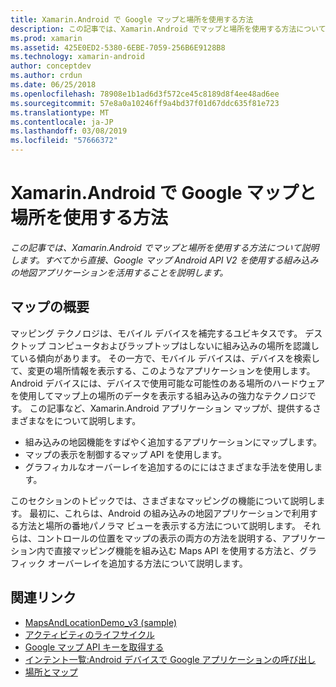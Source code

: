 ```yaml
---
title: Xamarin.Android で Google マップと場所を使用する方法
description: この記事では、Xamarin.Android でマップと場所を使用する方法について説明します。 すべてから直接、Google マップ Android API V2 を使用する組み込みの地図アプリケーションを活用することを説明します。
ms.prod: xamarin
ms.assetid: 425E0ED2-5380-6EBE-7059-256B6E9128B8
ms.technology: xamarin-android
author: conceptdev
ms.author: crdun
ms.date: 06/25/2018
ms.openlocfilehash: 78908e1b1ad6d3f572ce45c8189d8f4ee48ad6ee
ms.sourcegitcommit: 57e8a0a10246ff9a4bd37f01d67ddc635f81e723
ms.translationtype: MT
ms.contentlocale: ja-JP
ms.lasthandoff: 03/08/2019
ms.locfileid: "57666372"
---
```

# <a name="how-to-use-google-maps-and-location-with-xamarinandroid"></a>Xamarin.Android で Google マップと場所を使用する方法

_この記事では、Xamarin.Android でマップと場所を使用する方法について説明します。すべてから直接、Google マップ Android API V2 を使用する組み込みの地図アプリケーションを活用することを説明します。_

## <a name="maps-overview"></a>マップの概要

マッピング テクノロジは、モバイル デバイスを補完するユビキタスです。 デスクトップ コンピュータおよびラップトップはしないに組み込みの場所を認識している傾向があります。 その一方で、モバイル デバイスは、デバイスを検索して、変更の場所情報を表示する、このようなアプリケーションを使用します。 Android デバイスには、デバイスで使用可能な可能性のある場所のハードウェアを使用してマップ上の場所のデータを表示する組み込みの強力なテクノロジです。 この記事など、Xamarin.Android アプリケーション マップが、提供するさまざまなをについて説明します。 

-  組み込みの地図機能をすばやく追加するアプリケーションにマップします。
-  マップの表示を制御するマップ API を使用します。
-  グラフィカルなオーバーレイを追加するのににはさまざまな手法を使用します。

このセクションのトピックでは、さまざまなマッピングの機能について説明します。
最初に、これらは、Android の組み込みの地図アプリケーションで利用する方法と場所の番地パノラマ ビューを表示する方法について説明します。 それらは、コントロールの位置をマップの表示の両方の方法を説明する、アプリケーション内で直接マッピング機能を組み込む Maps API を使用する方法と、グラフィック オーバーレイを追加する方法について説明します。


## <a name="related-links"></a>関連リンク

- [MapsAndLocationDemo_v3 (sample)](https://developer.xamarin.com/samples/monodroid/MapsAndLocationDemo_v3/)
- [アクティビティのライフサイクル](~/android/app-fundamentals/activity-lifecycle/index.md)
- [Google マップ API キーを取得する](~/android/platform/maps-and-location/maps/obtaining-a-google-maps-api-key.md)
- [インテント一覧:Android デバイスで Google アプリケーションの呼び出し](https://developer.android.com/guide/appendix/g-app-intents.html)
- [場所とマップ](https://developer.android.com/guide/topics/location/index.html)
